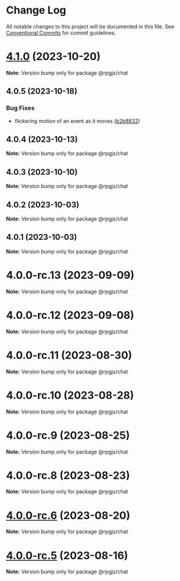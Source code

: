 # Change Log

All notable changes to this project will be documented in this file.
See [Conventional Commits](https://conventionalcommits.org) for commit guidelines.

# [4.1.0](https://github.com/RSamaium/RPG-JS/compare/v4.0.5...v4.1.0) (2023-10-20)

**Note:** Version bump only for package @rpgjs/chat





## 4.0.5 (2023-10-18)


### Bug Fixes

* flickering motion of an event as it moves ([b2b8832](https://github.com/RSamaium/RPG-JS/commit/b2b8832a1582933afb64c698f40d1b0e72021780))





## 4.0.4 (2023-10-13)

**Note:** Version bump only for package @rpgjs/chat





## 4.0.3 (2023-10-10)

**Note:** Version bump only for package @rpgjs/chat





## 4.0.2 (2023-10-03)

**Note:** Version bump only for package @rpgjs/chat





## 4.0.1 (2023-10-03)

**Note:** Version bump only for package @rpgjs/chat





# 4.0.0-rc.13 (2023-09-09)

**Note:** Version bump only for package @rpgjs/chat





# 4.0.0-rc.12 (2023-09-08)

**Note:** Version bump only for package @rpgjs/chat





# 4.0.0-rc.11 (2023-08-30)

**Note:** Version bump only for package @rpgjs/chat





# 4.0.0-rc.10 (2023-08-28)

**Note:** Version bump only for package @rpgjs/chat





# 4.0.0-rc.9 (2023-08-25)

**Note:** Version bump only for package @rpgjs/chat





# 4.0.0-rc.8 (2023-08-23)

**Note:** Version bump only for package @rpgjs/chat





# [4.0.0-rc.6](https://github.com/RSamaium/RPG-JS/compare/v4.0.0-rc.5...v4.0.0-rc.6) (2023-08-20)

**Note:** Version bump only for package @rpgjs/chat





# [4.0.0-rc.5](https://github.com/RSamaium/RPG-JS/compare/v4.0.0-rc.4...v4.0.0-rc.5) (2023-08-16)

**Note:** Version bump only for package @rpgjs/chat
